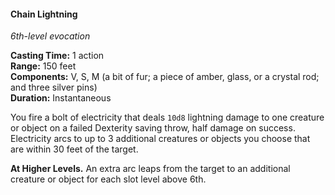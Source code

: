 #### Chain Lightning
<!-- TODO Check and tag this spell -->
<!-- markdownlint-disable-next-line no-emphasis-as-heading -->
_6th-level evocation_

**Casting Time:** 1 action \
**Range:** 150 feet \
**Components:** V, S, M (a bit of fur; a piece of amber, glass, or a crystal rod; and three silver pins) \
**Duration:** Instantaneous

You fire a bolt of electricity that deals `10d8` lightning damage to one creature or object on a failed Dexterity saving throw, half damage on success.
Electricity arcs to up to 3 additional creatures or objects you choose that are within 30 feet of the target.

**At Higher Levels.**
An extra arc leaps from the target to an additional creature or object for each slot level above 6th.
